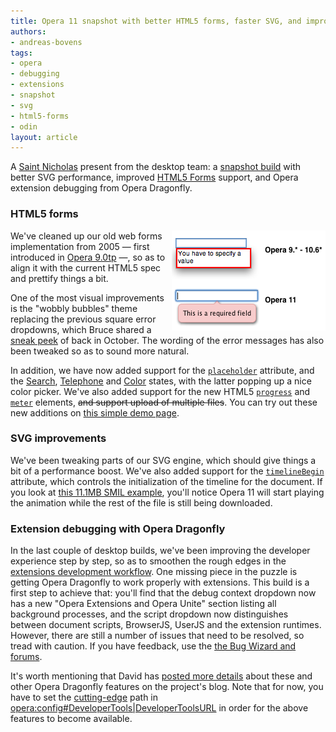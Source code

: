 ```yaml
---
title: Opera 11 snapshot with better HTML5 forms, faster SVG, and improved extensions debugging
authors:
- andreas-bovens
tags:
- opera
- debugging
- extensions
- snapshot
- svg
- html5-forms
- odin
layout: article
---
```

<p>A <a href="http://en.wikipedia.org/wiki/Saint_Nicholas#The_Netherlands.2C_Belgium.2C_and_Lower_Rhineland_.28Germany.29">Saint Nicholas</a> present from the desktop team: a <a href="http://my.opera.com/desktopteam/blog/2010/12/06/extension-improvements-updates-to-core-and-some-other-nice-fixes">snapshot build</a> with better SVG performance, improved <a href="http://www.w3.org/TR/html5/forms.html#forms">HTML5 Forms</a> support, and Opera extension debugging from Opera Dragonfly.</p>
<h3>HTML5 forms</h3>
<p><img src="/blog/opera-11-snapshot-1128/wobbly.png" alt="Wobbly error popups" title="Wobbly error popups in Opera 9.*-10.6* and Opera 11" style="float: right;" />We&#39;ve cleaned up our old web forms implementation from 2005 — first introduced in <a href="http://www.opera.com/docs/history/#o90">Opera 9.0tp</a> —, so as to align it with the current HTML5 spec and prettify things a bit.</p>
<p>One of the most visual improvements is the &quot;wobbly bubbles&quot; theme replacing the previous square error dropdowns, which Bruce shared a <a href="http://my.opera.com/ODIN/blog/html5-forms-error-reporting-with-wobbly-bubbles">sneak peek</a> of back in October. The wording of the error messages has also been tweaked so as to sound more natural.</p>
<p>In addition, we have now added support for the <a href="http://www.w3.org/TR/html5/common-input-element-attributes.html#the-placeholder-attribute"><code>placeholder</code></a> attribute, and the <a href="http://www.w3.org/TR/html5/states-of-the-type-attribute.html#text-state-and-search-state">Search</a>, <a href="http://www.w3.org/TR/html5/states-of-the-type-attribute.html#telephone-state">Telephone</a> and <a href="http://www.w3.org/TR/html5/number-state.html#color-state">Color</a> states, with the latter popping up a nice color picker. We&#39;ve also added support for the new HTML5 <a href="http://www.w3.org/TR/html5/the-button-element.html#the-progress-element"><code>progress</code></a> and <a href="http://www.w3.org/TR/html5/the-button-element.html#the-meter-element"><code>meter</code></a> elements, <del>and support upload of multiple files</del>. You can try out these new additions on <a href="http://people.opera.com/andreasb/odin/html5forms_o11.html">this simple demo page</a>.</p>
<h3>SVG improvements</h3>
<p>We&#39;ve been tweaking parts of our SVG engine, which should give things a bit of a performance boost. We&#39;ve also added support for the <a href="http://www.w3.org/TR/SVGTiny12/struct.html#SVGElementTimelineBegin"><code>timelineBegin</code></a> attribute, which controls the initialization of the timeline for the document. If you look at <a href="http://dahlström.net/svg/smil/lennon-google-smil.svg">this 11.1MB SMIL example</a>, you&#39;ll notice Opera 11 will start playing the animation while the rest of the file is still being downloaded.</p>
<h3>Extension debugging with Opera Dragonfly</h3>
<p>In the last couple of desktop builds, we&#39;ve been improving the developer experience step by step, so as to smoothen the rough edges in the <a href="http://dev.opera.com/articles/view/opera-extensions-developer-workflow/">extensions development workflow</a>. One missing piece in the puzzle is getting Opera Dragonfly to work properly with extensions. This build is a first step to achieve that: you&#39;ll find that the debug context dropdown now has a new &quot;Opera Extensions and Opera Unite&quot; section listing all background processes, and the script dropdown now distinguishes between document scripts, BrowserJS, UserJS and the extension runtimes. However, there are still a number of issues that need to be resolved, so tread with caution. If you have feedback, use the <a href="http://www.opera.com/dragonfly/feedback/">the Bug Wizard and forums</a>.</p>
<p>It&#39;s worth mentioning that David has <a href="http://my.opera.com/dragonfly/blog/2010/12/03/getting-opera-dragonfly-ready-for-opera-11">posted more details</a> about these and other Opera Dragonfly features on the project&#39;s blog. Note that for now, you have to set the <a href="https://dragonfly.opera.com/app/cutting-edge/">cutting-edge</a> path in <a href="opera:config#DeveloperTools|DeveloperToolsURL">opera:config#DeveloperTools|DeveloperToolsURL</a> in order for the above features to become available.</p>
